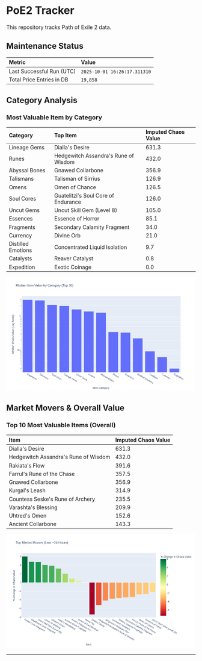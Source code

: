 # PoE2 Tracker

This repository tracks Path of Exile 2 data.

## Maintenance Status

<!-- START_MAINTENANCE -->
| Metric | Value |
|:---|:---|
| Last Successful Run (UTC) | `2025-10-01 16:26:17.311310` |
| Total Price Entries in DB | `19,858` |

<!-- END_MAINTENANCE -->

## Category Analysis

<!-- START_CATEGORY_ANALYSIS -->
### Most Valuable Item by Category
| Category | Top Item | Imputed Chaos Value |
| :--- | :--- | :--- |
| Lineage Gems | Dialla's Desire | 631.3 |
| Runes | Hedgewitch Assandra's Rune of Wisdom | 432.0 |
| Abyssal Bones | Gnawed Collarbone | 356.9 |
| Talismans | Talisman of Sirrius | 126.9 |
| Omens | Omen of Chance | 126.5 |
| Soul Cores | Guatelitzi's Soul Core of Endurance | 126.0 |
| Uncut Gems | Uncut Skill Gem (Level 8) | 105.0 |
| Essences | Essence of Horror | 85.1 |
| Fragments | Secondary Calamity Fragment | 34.0 |
| Currency | Divine Orb | 21.0 |
| Distilled Emotions | Concentrated Liquid Isolation | 9.7 |
| Catalysts | Reaver Catalyst | 0.8 |
| Expedition | Exotic Coinage | 0.0 |


![Category Analysis Chart](charts/category_analysis.png)
<!-- END_CATEGORY_ANALYSIS -->

## Market Movers & Overall Value

<!-- START_ANALYSIS -->
### Top 10 Most Valuable Items (Overall)
| Item | Imputed Chaos Value |
| :--- | :--- |
| Dialla's Desire | 631.3 |
| Hedgewitch Assandra's Rune of Wisdom | 432.0 |
| Rakiata's Flow | 391.6 |
| Farrul's Rune of the Chase | 357.5 |
| Gnawed Collarbone | 356.9 |
| Kurgal's Leash | 314.9 |
| Countess Seske's Rune of Archery | 235.5 |
| Varashta's Blessing | 209.9 |
| Uhtred's Omen | 152.6 |
| Ancient Collarbone | 143.3 |


![Market Movers Chart](charts/market_movers.png)
<!-- END_ANALYSIS -->

---
